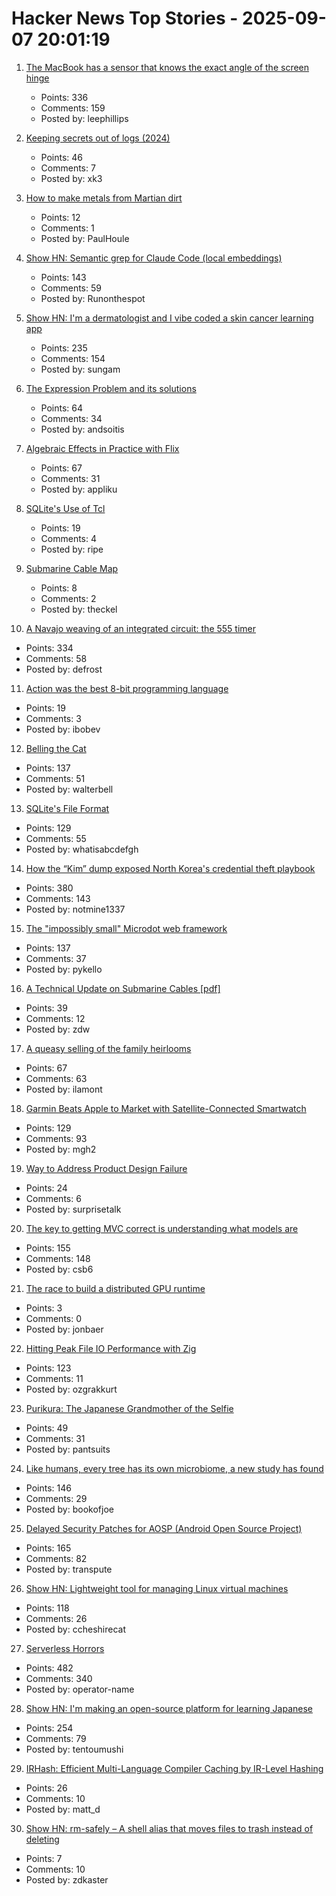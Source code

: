 # Hacker News Top Stories - 2025-09-07 20:01:19

1. [The MacBook has a sensor that knows the exact angle of the screen hinge](https://twitter.com/samhenrigold/status/1964428927159382261)
   - Points: 336
   - Comments: 159
   - Posted by: leephillips

2. [Keeping secrets out of logs (2024)](https://allan.reyes.sh/posts/keeping-secrets-out-of-logs/)
   - Points: 46
   - Comments: 7
   - Posted by: xk3

3. [How to make metals from Martian dirt](https://www.csiro.au/en/news/All/Articles/2025/August/Metals-out-of-martian-dirt)
   - Points: 12
   - Comments: 1
   - Posted by: PaulHoule

4. [Show HN: Semantic grep for Claude Code (local embeddings)](https://github.com/BeaconBay/ck)
   - Points: 143
   - Comments: 59
   - Posted by: Runonthespot

5. [Show HN: I'm a dermatologist and I vibe coded a skin cancer learning app](https://molecheck.info/)
   - Points: 235
   - Comments: 154
   - Posted by: sungam

6. [The Expression Problem and its solutions](https://eli.thegreenplace.net/2016/the-expression-problem-and-its-solutions/)
   - Points: 64
   - Comments: 34
   - Posted by: andsoitis

7. [Algebraic Effects in Practice with Flix](https://www.relax.software/blog/flix-effects-intro/)
   - Points: 67
   - Comments: 31
   - Posted by: appliku

8. [SQLite's Use of Tcl](https://www.tcl-lang.org/community/tcl2017/assets/talk93/Paper.html)
   - Points: 19
   - Comments: 4
   - Posted by: ripe

9. [Submarine Cable Map](https://www.submarinecablemap.com/)
   - Points: 8
   - Comments: 2
   - Posted by: theckel

10. [A Navajo weaving of an integrated circuit: the 555 timer](https://www.righto.com/2025/09/marilou-schultz-navajo-555-weaving.html)
   - Points: 334
   - Comments: 58
   - Posted by: defrost

11. [Action was the best 8-bit programming language](https://www.goto10retro.com/p/action-was-the-best-8-bit-programming)
   - Points: 19
   - Comments: 3
   - Posted by: ibobev

12. [Belling the Cat](https://en.wikipedia.org/wiki/Belling_the_Cat)
   - Points: 137
   - Comments: 51
   - Posted by: walterbell

13. [SQLite's File Format](https://www.sqlite.org/fileformat.html)
   - Points: 129
   - Comments: 55
   - Posted by: whatisabcdefgh

14. [How the “Kim” dump exposed North Korea's credential theft playbook](https://dti.domaintools.com/inside-the-kimsuky-leak-how-the-kim-dump-exposed-north-koreas-credential-theft-playbook/)
   - Points: 380
   - Comments: 143
   - Posted by: notmine1337

15. [The "impossibly small" Microdot web framework](https://lwn.net/Articles/1034121/)
   - Points: 137
   - Comments: 37
   - Posted by: pykello

16. [A Technical Update on Submarine Cables [pdf]](https://www.swinog.ch/wp-content/uploads/2025/06/Liam-Taylor-David-Lloyd-Exa-A-Technical-Update-on-Submarine-Cables.pdf)
   - Points: 39
   - Comments: 12
   - Posted by: zdw

17. [A queasy selling of the family heirlooms](https://commonreader.wustl.edu/a-queasy-selling-of-the-family-heirlooms/)
   - Points: 67
   - Comments: 63
   - Posted by: ilamont

18. [Garmin Beats Apple to Market with Satellite-Connected Smartwatch](https://www.macrumors.com/2025/09/03/garmin-satellite-smartwatch/)
   - Points: 129
   - Comments: 93
   - Posted by: mgh2

19. [Way to Address Product Design Failure](https://www.core77.com/posts/138379/The-Best-Way-to-Address-Product-Design-Failure)
   - Points: 24
   - Comments: 6
   - Posted by: surprisetalk

20. [The key to getting MVC correct is understanding what models are](https://stlab.cc/tips/about-mvc.html)
   - Points: 155
   - Comments: 148
   - Posted by: csb6

21. [The race to build a distributed GPU runtime](https://voltrondata.com/blog/the-race-to-build-a-distributed-gpu-runtime)
   - Points: 3
   - Comments: 0
   - Posted by: jonbaer

22. [Hitting Peak File IO Performance with Zig](https://steelcake.com/blog/nvme-zig/)
   - Points: 123
   - Comments: 11
   - Posted by: ozgrakkurt

23. [Purikura: The Japanese Grandmother of the Selfie](https://www.tokyocowboy.co/articles/purikura-the-grandmother-of-the-selfie)
   - Points: 49
   - Comments: 31
   - Posted by: pantsuits

24. [Like humans, every tree has its own microbiome, a new study has found](https://www.nytimes.com/2025/08/27/science/biology-trees-microbiomes.html)
   - Points: 146
   - Comments: 29
   - Posted by: bookofjoe

25. [Delayed Security Patches for AOSP (Android Open Source Project)](https://twitter.com/grapheneos/status/1964561043906048183)
   - Points: 165
   - Comments: 82
   - Posted by: transpute

26. [Show HN: Lightweight tool for managing Linux virtual machines](https://github.com/ccheshirecat/flint)
   - Points: 118
   - Comments: 26
   - Posted by: ccheshirecat

27. [Serverless Horrors](https://serverlesshorrors.com/)
   - Points: 482
   - Comments: 340
   - Posted by: operator-name

28. [Show HN: I'm making an open-source platform for learning Japanese](https://kanadojo.com)
   - Points: 254
   - Comments: 79
   - Posted by: tentoumushi

29. [IRHash: Efficient Multi-Language Compiler Caching by IR-Level Hashing](https://www.usenix.org/conference/atc25/presentation/landsberg)
   - Points: 26
   - Comments: 10
   - Posted by: matt_d

30. [Show HN: rm-safely – A shell alias that moves files to trash instead of deleting](https://github.com/zdk/rm-safely)
   - Points: 7
   - Comments: 10
   - Posted by: zdkaster

